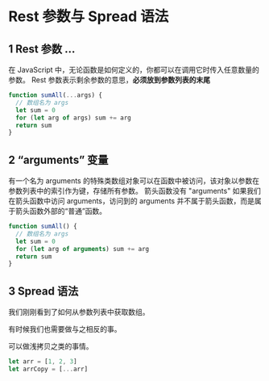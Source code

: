 # Rest 参数与 Spread 语法

## 1 Rest 参数 ...

在 JavaScript 中，无论函数是如何定义的，你都可以在调用它时传入任意数量的参数。
Rest 参数表示剩余参数的意思，**必须放到参数列表的末尾**

```js
function sumAll(...args) {
  // 数组名为 args
  let sum = 0
  for (let arg of args) sum += arg
  return sum
}
```

## 2 “arguments” 变量

有一个名为 arguments 的特殊类数组对象可以在函数中被访问，该对象以参数在参数列表中的索引作为键，存储所有参数。
箭头函数没有 "arguments"
如果我们在箭头函数中访问 arguments，访问到的 arguments 并不属于箭头函数，而是属于箭头函数外部的“普通”函数。

```js
function sumAll() {
  // 数组名为 args
  let sum = 0
  for (let arg of arguments) sum += arg
  return sum
}
```

## 3 Spread 语法

我们刚刚看到了如何从参数列表中获取数组。

有时候我们也需要做与之相反的事。

可以做浅拷贝之类的事情。

```js
let arr = [1, 2, 3]
let arrCopy = [...arr]
```
